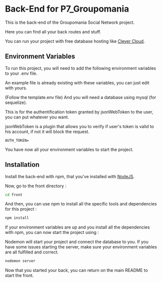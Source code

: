 # Back-End for P7_Groupomania

This is the back-end of the Groupomania Social Network project.

Here you can find all your back routes and stuff.

You can run your project with free database hosting like [Clever Cloud](https://www.clever-cloud.com/fr/).

## Environment Variables

To run this project, you will need to add the following environment variables to your .env file.

An example file is already existing with these variables, you can just edit with yours.

(Follow the template.env file) And you will need a database using mysql (for sequelize).

This is for the authentification token granted by jsonWebToken to the user, you can put whatever you want.

jsonWebToken is a plugin that allows you to verify if user's token is valid to his account, if not it will block the request.

`AUTH_TOKEN=`

You have now all your environment variables to start the project.

## Installation

Install the back-end with npm, that you've installed with [NodeJS](https://nodejs.org/en/download/).

Now, go to the front directory :

```bash
cd front
```

And then, you can use npm to install all the specific tools and dependencies for this project :

```bash
npm install
```

If your environment variables are up and you install all the dependencies with npm, you can now start the project using :

Nodemon will start your project and connect the database to you. If you have some issues starting the server, make sure your environment variables are all fulfilled and correct.

```bash
nodemon server
```

Now that you started your back, you can return on the main README to start the front.
